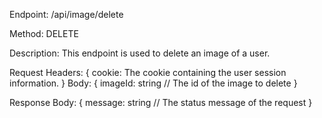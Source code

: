 Endpoint: /api/image/delete

Method: DELETE

Description: This endpoint is used to delete an image of a user.

Request 
  Headers:
  {
    cookie: The cookie containing the user session information.
  }
  Body:
  {
    imageId: string // The id of the image to delete
  }

Response 
  Body:
  {
    message: string // The status message of the request
  }